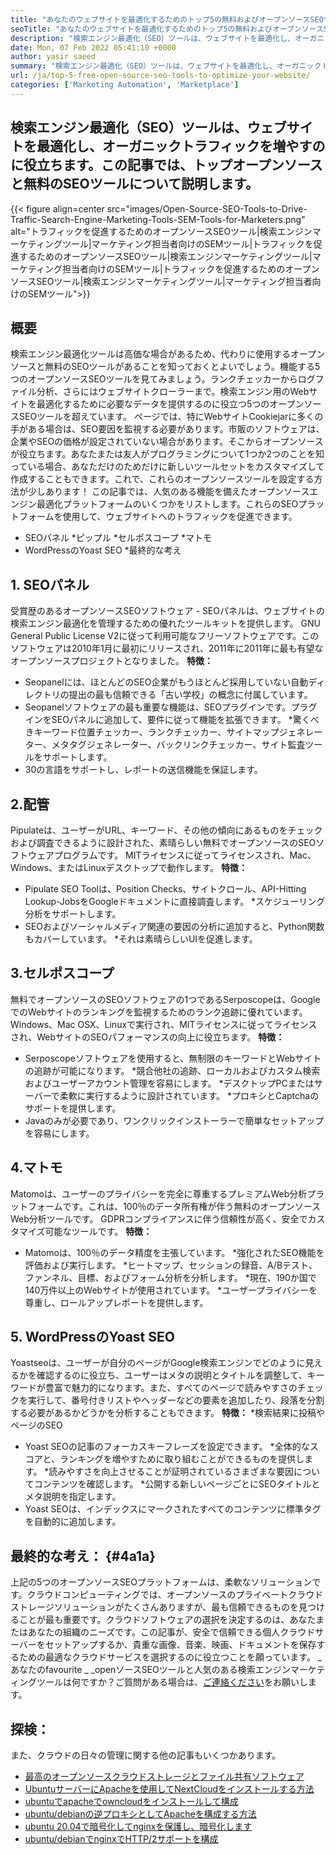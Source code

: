 ```yaml
---
title: "あなたのウェブサイトを最適化するためのトップ5の無料およびオープンソースSEOツール」" 
seoTitle: "あなたのウェブサイトを最適化するためのトップ5の無料およびオープンソースSEOツール" 
description: "検索エンジン最適化（SEO）ツールは、ウェブサイトを最適化し、オーガニックトラフィックを増やすのに役立ちます。この記事では、人気のあるオープンソースSEOツールについて説明しています。" 
date: Mon, 07 Feb 2022 05:41:10 +0000
author: yasir saeed
summary: "検索エンジン最適化（SEO）ツールは、ウェブサイトを最適化し、オーガニックトラフィックを増やすのに役立ちます。この記事では、トップオープンソースと無料のSEOツールについて説明します。" 
url: /ja/top-5-free-open-source-seo-tools-to-optimize-your-website/
categories: ['Marketing Automation', 'Marketplace']
---
```


## 検索エンジン最適化（SEO）ツールは、ウェブサイトを最適化し、オーガニックトラフィックを増やすのに役立ちます。この記事では、トップオープンソースと無料のSEOツールについて説明します。

{{< figure align=center src="images/Open-Source-SEO-Tools-to-Drive-Traffic-Search-Engine-Marketing-Tools-SEM-Tools-for-Marketers.png" alt="トラフィックを促進するためのオープンソースSEOツール|検索エンジンマーケティングツール|マーケティング担当者向けのSEMツール|トラフィックを促進するためのオープンソースSEOツール|検索エンジンマーケティングツール|マーケティング担当者向けのSEMツール|トラフィックを促進するためのオープンソースSEOツール|検索エンジンマーケティングツール|マーケティング担当者向けのSEMツール">}}


## **概要**
検索エンジン最適化ツールは高価な場合があるため、代わりに使用するオープンソースと無料のSEOツールがあることを知っておくとよいでしょう。機能する5つのオープンソースSEOツールを見てみましょう。ランクチェッカーからログファイル分析、さらにはウェブサイトクローラーまで。検索エンジン用のWebサイトを最適化するために必要なデータを提供するのに役立つ5つのオープンソースSEOツールを超えています。
ページでは、特にWebサイトCookiejarに多くの手がある場合は、SEO要因を監視する必要があります。市販のソフトウェアは、企業やSEOの価格が設定されていない場合があります。そこからオープンソースが役立ちます。あなたまたは友人がプログラミングについて1つか2つのことを知っている場合、あなただけのためだけに新しいツールセットをカスタマイズして作成することもできます。これで、これらのオープンソースツールを設定する方法が少しあります！
この記事では、人気のある機能を備えたオープンソースエンジン最適化プラットフォームのいくつかをリストします。これらのSEOプラットフォームを使用して、ウェブサイトへのトラフィックを促進できます。
  * SEOパネル
  *ピップル
  *セルポスコープ
  *マトモ
  * WordPressのYoast SEO
  *最終的な考え

## 1. SEOパネル
受賞歴のあるオープンソースSEOソフトウェア -  SEOパネルは、ウェブサイトの検索エンジン最適化を管理するための優れたツールキットを提供します。 GNU General Public License V2に従って利用可能なフリーソフトウェアです。このソフトウェアは2010年1月に最初にリリースされ、2011年に2011年に最も有望なオープンソースプロジェクトとなりました。
**特徴：**
  * Seopanelには、ほとんどのSEO企業がもうほとんど採用していない自動ディレクトリの提出の最も信頼できる「古い学校」の概念に付属しています。
  * Seopanelソフトウェアの最も重要な機能は、SEOプラグインです。プラグインをSEOパネルに追加して、要件に従って機能を拡張できます。
  *驚くべきキーワード位置チェッカー、ランクチェッカー、サイトマップジェネレーター、メタタグジェネレーター、バックリンクチェッカー、サイト監査ツールをサポートします。
  * 30の言語をサポートし、レポートの送信機能を保証します。

## 2.配管
Pipulateは、ユーザーがURL、キーワード、その他の傾向にあるものをチェックおよび調査できるように設計された、素晴らしい無料でオープンソースのSEOソフトウェアプログラムです。 MITライセンスに従ってライセンスされ、Mac、Windows、またはLinuxデスクトップで動作します。
****特徴**：**
  * Pipulate SEO Toolは、Position Checks、サイトクロール、API-Hitting Lookup-JobsをGoogleドキュメントに直接調査します。
  *スケジューリング分析をサポートします。
  * SEOおよびソーシャルメディア関連の要因の分析に追加すると、Python関数もカバーしています。
  *それは素晴らしいUIを促進します。

## 3.セルポスコープ
無料でオープンソースのSEOソフトウェアの1つであるSerposcopeは、GoogleでのWebサイトのランキングを監視するためのランク追跡に優れています。 Windows、Mac OSX、Linuxで実行され、MITライセンスに従ってライセンスされ、WebサイトのSEOパフォーマンスの向上に役立ちます。
****特徴**：**
  * Serposcopeソフトウェアを使用すると、無制限のキーワードとWebサイトの追跡が可能になります。
  *競合他社の追跡、ローカルおよびカスタム検索およびユーザーアカウント管理を容易にします。
  *デスクトップPCまたはサーバーで柔軟に実行するように設計されています。
  *プロキシとCaptchaのサポートを提供します。
  * Javaのみが必要であり、ワンクリックインストーラーで簡単なセットアップを容易にします。

## 4.マトモ
Matomoは、ユーザーのプライバシーを完全に尊重するプレミアムWeb分析プラットフォームです。これは、100％のデータ所有権が伴う無料のオープンソースWeb分析ツールです。 GDPRコンプライアンスに伴う信頼性が高く、安全でカスタマイズ可能なツールです。
****特徴**：**
  * Matomoは、100％のデータ精度を主張しています。
  *強化されたSEO機能を評価および実行します。
  *ヒートマップ、セッションの録音、A/Bテスト、ファンネル、目標、およびフォーム分析を分析します。
  *現在、190か国で140万件以上のWebサイトが使用されています。
  *ユーザープライバシーを尊重し、ロールアップレポートを提供します。

## 5. WordPressのYoast SEO
Yoastseoは、ユーザーが自分のページがGoogle検索エンジンでどのように見えるかを確認するのに役立ち、ユーザーはメタの説明とタイトルを調整して、キーワードが豊富で魅力的になります。また、すべてのページで読みやすさのチェックを実行して、番号付きリストやヘッダーなどの要素を追加したり、段落を分割する必要があるかどうかを分析することもできます。
****特徴**：**
  *検索結果に投稿やページのSEO
  * Yoast SEOの記事のフォーカスキーフレーズを設定できます。
  *全体的なスコアと、ランキングを増やすために取り組むことができるものを提供します。
  *読みやすさを向上させることが証明されているさまざまな要因についてコンテンツを確認します。
  *公開する新しいページごとにSEOタイトルとメタ説明を指定します。
  * Yoast SEOは、インデックスにマークされたすべてのコンテンツに標準タグを自動的に追加します。

## **最終的な考え：**   {#4a1a}
上記の5つのオープンソースSEOプラットフォームは、柔軟なソリューションです。クラウドコンピューティングでは、オープンソースのプライベートクラウドストレージソリューションがたくさんありますが、最も信頼できるものを見つけることが最も重要です。クラウドソフトウェアの選択を決定するのは、あなたまたはあなたの組織のニーズです。この記事が、安全で信頼できる個人クラウドサーバーをセットアップするか、貴重な画像、音楽、映画、ドキュメントを保存するための最適なクラウドサービスを選択するのに役立つことを願っています。
_あなたのfavourite _ _openソースSEOツールと人気のある検索エンジンマーケティングツールは何ですか？ご質問がある場合は、[ご連絡ください][1]をお願いします。

## 探検：
また、クラウドの日々の管理に関する他の記事もいくつかあります。
  * [最高のオープンソースクラウドストレージとファイル共有ソフトウェア][2]
  * [UbuntuサーバーにApacheを使用してNextCloudをインストールする方法][3]
  * [ubuntuでapacheでowncloudをインストールして構成][4]
  * [ubuntu/debianの逆プロキシとしてApacheを構成する方法][5]
  * [ubuntu 20.04で暗号化してnginxを保護し、暗号化します][6]
  * [ubuntu/debianでnginxでHTTP/2サポートを構成][7]

  
[1]: mailto:yasir.saeed@aspose.com
[2]: https://products.containerize.com/backup-and-sync/
[3]: https://blog.containerize.com/backup-and-sync-software/how-to-install-nextcloud-with-apache-on-ubuntu-server/
[4]: https://blog.containerize.com/backup-and-sync-software/how-to-install-and-configure-owncloud-with-apache-on-ubuntu/
[5]: https://blog.containerize.com/web-server-solution-stack/how-to-configure-apache-as-a-reverse-proxy-for-ubuntudebian/
[6]: https://blog.containerize.com/web-server-solution-stack/how-to-secure-nginx-with-letsencrypt-on-ubuntu-20-04/
[7]: https://blog.containerize.com/web-server-solution-stack/how-to-configure-http2-support-in-nginx-on-ubuntudebian/
